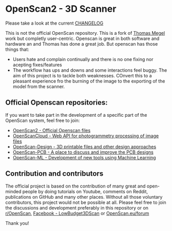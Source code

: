# OpenScan2 - 3D Scanner

Please take a look at the current [CHANGELOG](./docs/changelog.md)

This is not the official OpenScan repository. This is a fork of [Thomas Megel](https://github.com/OpenScanEu) work but completly user-centric. Openscan is great in both software and hardware an
and Thomas has done a great job. But openscan has those things that:
* Users hate and complain continually and there is no one fixing nor acepting fixes/features
* The workflow has ups and downs and some interactions feel buggy.
The aim of this project is to tackle both weaknesses. COnvert this to a pleasant experience fro the burning of the image to the exporting of the model from the scanner.

## Official Openscan repositories:

If you want to take part in the development of a specific part of the OpenScan system, feel free to join:

* [OpenScan2 - Official Openscan files](https://github.com/OpenScanEu/OpenScan2)
* [OpenScanCloud - Web API for photogrammetry processing of image files](https://github.com/OpenScanEu/OpenScanCloud)
* [OpenScan-Design - 3D printable files and other design approaches](https://github.com/OpenScanEu/OpenScan-Design)
* [OpenScan-PCB - A place to discuss and improve the PCB designs](https://github.com/OpenScanEu/OpenScan-PCB)
* [OpenScan-ML - Development of new tools using Machine Learning](https://github.com/OpenScanEu/OpenScan-ML)

## Contribution and contributors

The official project is based on the contribution of many great and open-minded people by doing tutorials on Youtube, comments on Reddit, publications on GitHub and many other places. Without all those voluntary contributors, this project would not be possible at all. Please feel free to join the discussions and development preferably in this repository or on [r/OpenScan](https://www.reddit.com/r/OpenScan/), [Facebook - LowBudget3DScan](https://www.facebook.com/groups/142108429832711) or [OpenScan.eu/forum](https://openscan.eu/forum)

Thank you!

